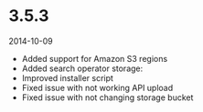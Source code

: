 # 3.5.3

2014-10-09

- Added support for Amazon S3 regions
- Added search operator storage:<id>
- Improved installer script
- Fixed issue with not working API upload
- Fixed issue with not changing storage bucket
